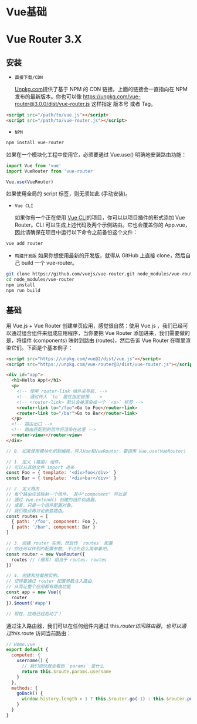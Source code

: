 # Vue基础

# Vue Router 3.X

## 安装

* `直接下载/CDN`
 
  [Unpkg.com](https://unpkg.com/)提供了基于 NPM 的 CDN 链接。上面的链接会一直指向在 NPM 发布的最新版本。你也可以像 https://unpkg.com/vue-router@3.0.0/dist/vue-router.js 这样指定 版本号 或者 Tag。
```html
<script src="/path/to/vue.js"></script>
<script src="/path/to/vue-router.js"></script>
``` 
* `NPM`
```sh
npm install vue-router
```
  如果在一个模块化工程中使用它，必须要通过 Vue.use() 明确地安装路由功能：
```js
import Vue from 'vue'
import VueRouter from 'vue-router'

Vue.use(VueRouter)
```
  如果使用全局的 script 标签，则无须如此 (手动安装)。
* `Vue CLI`
  
  如果你有一个正在使用 [Vue CLI](https://cli.vuejs.org/zh/)的项目，你可以以项目插件的形式添加 Vue Router。CLI 可以生成上述代码及两个示例路由。它也会覆盖你的 App.vue，因此请确保在项目中运行以下命令之前备份这个文件：
```sh
vue add router
```
* `构建开发版`
  如果你想使用最新的开发版，就得从 GitHub 上直接 clone，然后自己 build 一个 vue-router。
```sh
git clone https://github.com/vuejs/vue-router.git node_modules/vue-router
cd node_modules/vue-router
npm install
npm run build
```
## 基础
用 Vue.js + Vue Router 创建单页应用，感觉很自然：使用 Vue.js ，我们已经可以通过组合组件来组成应用程序，当你要把 Vue Router 添加进来，我们需要做的是，将组件 (components) 映射到路由 (routes)，然后告诉 Vue Router 在哪里渲染它们。下面是个基本例子：
```html
<script src="https://unpkg.com/vue@2/dist/vue.js"></script>
<script src="https://unpkg.com/vue-router@3/dist/vue-router.js"></script>

<div id="app">
  <h1>Hello App!</h1>
  <p>
    <!-- 使用 router-link 组件来导航. -->
    <!-- 通过传入 `to` 属性指定链接. -->
    <!-- <router-link> 默认会被渲染成一个 `<a>` 标签 -->
    <router-link to="/foo">Go to Foo</router-link>
    <router-link to="/bar">Go to Bar</router-link>
  </p>
  <!-- 路由出口 -->
  <!-- 路由匹配到的组件将渲染在这里 -->
  <router-view></router-view>
</div>
```
```js
// 0. 如果使用模块化机制编程，导入Vue和VueRouter，要调用 Vue.use(VueRouter)

// 1. 定义 (路由) 组件。
// 可以从其他文件 import 进来
const Foo = { template: '<div>foo</div>' }
const Bar = { template: '<div>bar</div>' }

// 2. 定义路由
// 每个路由应该映射一个组件。 其中"component" 可以是
// 通过 Vue.extend() 创建的组件构造器，
// 或者，只是一个组件配置对象。
// 我们晚点再讨论嵌套路由。
const routes = [
  { path: '/foo', component: Foo },
  { path: '/bar', component: Bar }
]

// 3. 创建 router 实例，然后传 `routes` 配置
// 你还可以传别的配置参数, 不过先这么简单着吧。
const router = new VueRouter({
  routes // (缩写) 相当于 routes: routes
})

// 4. 创建和挂载根实例。
// 记得要通过 router 配置参数注入路由，
// 从而让整个应用都有路由功能
const app = new Vue({
  router
}).$mount('#app')

// 现在，应用已经启动了！
```
通过注入路由器，我们可以在任何组件内通过 this.$router 访问路由器，也可以通过 this.$route 访问当前路由：
```js
// Home.vue
export default {
  computed: {
    username() {
      // 我们很快就会看到 `params` 是什么
      return this.$route.params.username
    }
  },
  methods: {
    goBack() {
      window.history.length > 1 ? this.$router.go(-1) : this.$router.push('/')
    }
  }
}
```